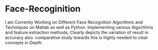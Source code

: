 # Face-Recoginition
I am Currently Working on Different Face Recognition Algorithms and Techniques on Matlab as well as Python.
Implementing various Algorithms and feature extraction methods, Clearly depicts the variation of result in accuracy also.
comparative study towards this is highly needed to clear concepts in Depth.

